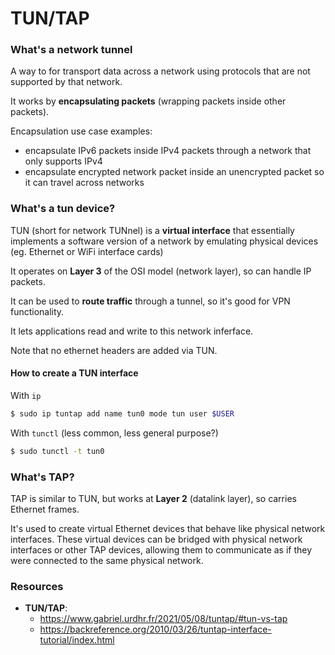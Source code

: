 # TUN/TAP

### What's a network tunnel

A way to for transport data across a network using protocols that are not supported by that network.

It works by **encapsulating packets** (wrapping packets inside other packets).

Encapsulation use case examples: 
- encapsulate IPv6 packets inside IPv4 packets through a network that only supports IPv4
- encapsulate encrypted network packet inside an unencrypted packet so it can travel across networks

### What's a tun device?

TUN (short for network TUNnel) is a **virtual interface** that essentially implements a software version of a network by emulating physical devices (eg. Ethernet or WiFi interface cards)

It operates on **Layer 3** of the OSI model (network layer), so can handle IP packets.

It can be used to **route traffic** through a tunnel, so it's good for VPN functionality.

It lets applications read and write to this network inferface.

Note that no ethernet headers are added via TUN.

#### How to create a TUN interface

With `ip`

```sh
$ sudo ip tuntap add name tun0 mode tun user $USER
```

With `tunctl` (less common, less general purpose?)
```sh
$ sudo tunctl -t tun0
```

### What's TAP?

TAP is similar to TUN, but works at **Layer 2** (datalink layer), so carries Ethernet frames.

It's used to create virtual Ethernet devices that behave like physical network interfaces. These virtual devices can be bridged with physical network interfaces or other TAP devices, allowing them to communicate as if they were connected to the same physical network.

### Resources
- **TUN/TAP**:
  - https://www.gabriel.urdhr.fr/2021/05/08/tuntap/#tun-vs-tap
  - https://backreference.org/2010/03/26/tuntap-interface-tutorial/index.html